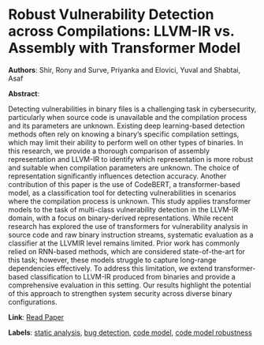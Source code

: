 # Robust Vulnerability Detection across Compilations: LLVM-IR vs. Assembly with Transformer Model

**Authors**: Shir, Rony and Surve, Priyanka and Elovici, Yuval and Shabtai, Asaf

**Abstract**:

Detecting vulnerabilities in binary files is a challenging task in cybersecurity, particularly when source code is unavailable and the compilation process and its parameters are unknown. Existing deep learning-based detection methods often rely on knowing a binary’s specific compilation settings, which may limit their ability to perform well on other types of binaries. In this research, we provide a thorough comparison of assembly representation and LLVM-IR to identify which representation is more robust and suitable when compilation parameters are unknown. The choice of representation significantly influences detection accuracy. Another contribution of this paper is the use of CodeBERT, a transformer-based model, as a classification tool for detecting vulnerabilities in scenarios where the compilation process is unknown. This study applies   transformer models to the task of multi-class vulnerability detection in the LLVM-IR domain, with a focus on binary-derived representations. While recent research has explored the use of transformers for vulnerability analysis in source code and raw binary instruction streams, systematic evaluation as a classifier at the LLVMIR level remains limited. Prior work has commonly relied on RNN-based methods, which are considered state-of-the-art for this task; however, these models struggle to capture long-range dependencies effectively. To address this limitation, we extend transformer-based classification to LLVM-IR produced from binaries and provide a comprehensive evaluation in this setting. Our results highlight the potential of this approach to strengthen system security across diverse binary configurations.

**Link**: [Read Paper](https://doi.org/10.1145/3728903)

**Labels**: [static analysis](../../labels/static_analysis.md), [bug detection](../../labels/bug_detection.md), [code model](../../labels/code_model.md), [code model robustness](../../labels/code_model_robustness.md)
